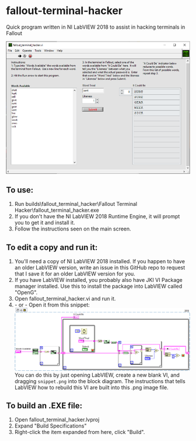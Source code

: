 # fallout-terminal-hacker
Quick program written in NI LabVIEW 2018 to assist in hacking terminals in Fallout

![front panel](front_panel.png)

## To use:
1. Run builds\fallout_terminal_hacker\Fallout Terminal Hacker\fallout_terminal_hacker.exe
1. If you don't have the NI LabVIEW 2018 Runtime Engine, it will prompt you to get it and install it.
1. Follow the instructions seen on the main screen.

## To edit a copy and run it:
1. You'll need a copy of NI LabVIEW 2018 installed.  If you happen to have an older LabVIEW version, write an issue in this GitHub repo to request that I save it for an older LabVIEW version for you.
1. If you have LabVIEW installed, you probably also have JKI VI Package manager installed.  Use this to install the package into LabVIEW called "OpenG".
1. Open fallout_terminal_hacker.vi and run it.
1. \- or - Open it from this snippet: ![block diagram](snippet.png)
You can do this by just opening LabVIEW, create a new blank VI, and dragging `snippet.png` into the block diagram.  The instructions that tells LabVIEW how to rebuild this VI are built into this .png image file.

## To build an .EXE file:
1. Open fallout_terminal_hacker.lvproj
1. Expand "Build Specifications"
1. Right-click the item expanded from here, click "Build".
